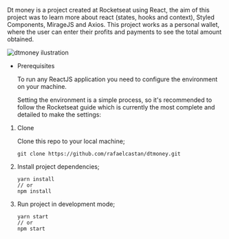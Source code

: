 Dt money is a project created at Rocketseat using React, the aim of this project was to learn more about react (states, hooks and context), Styled Components, MirageJS and Axios.
This project works as a personal wallet, where the user can enter their profits and payments to see the total amount obtained.



![dtmoney ilustration](https://i.ibb.co/gtsBvnz/Captura-de-tela-de-2022-01-05-13-22-16.png)



- Prerequisites

  To run any ReactJS application you need to configure the environment on your machine.

  Setting the environment is a simple process, so it's recommended to follow the Rocketseat guide which is currently the most complete and detailed to make the settings:

1. Clone

   

   Clone this repo to your local machine;

   

   ```
   git clone https://github.com/rafaelcastan/dtmoney.git
   ```

   

2. Install project dependencies;

   

   ```
   yarn install
   // or
   npm install
   ```

   

3. Run project in development mode;

   

   ```
   yarn start
   // or
   npm start
   ```

   

